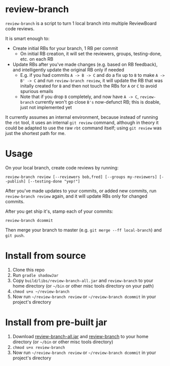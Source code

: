 
review-branch
=============

`review-branch` is a script to turn 1 local branch into multiple ReviewBoard code reviews.

It is smart enough to:

* Create initial RBs for your branch, 1 RB per commit
  * On initial RB creation, it will set the reviewers, groups, testing-done, etc. on each RB
* Update RBs after you've made changes (e.g. based on RB feedback), and intelligently update the original RB only if needed
  * E.g. if you had commits `A -> B -> C` and do a fix up to `B` to make `A -> B' -> C` and run `review-branch review`, it will update the RB that was initally created for `B` and then not touch the RBs for `A` or `C` to avoid spurious emails
  * Note that if you drop `B` completely, and now have `A -> C`, `review-branch` currently won't go close `B's` now-defunct RB; this is doable, just not implemented yet

It currently assumes an internal environment, because instead of running the `rbt` tool, it uses an internal `git review` command, although in theory it could be adapted to use the raw `rbt` command itself; using `git review` was just the shortest path for me.

Usage
=====

On your local branch, create code reviews by running:

    review-branch review [--reviewers bob,fred] [--groups my-reviewers] [--publish] [--testing-done "yep!"]

After you've made updates to your commits, or added new commits, run `review-branch review` again, and it will update RBs only for changed commits.

After you get ship it's, stamp each of your commits:

    review-branch dcommit

Then merge your branch to master (e.g. `git merge --ff local-branch`) and `git push`.

Install from source
===================

1. Clone this repo
2. Run `gradle shadowJar`
3. Copy `build/libs/review-branch-all.jar` and `review-branch` to your home directory (or `~/bin` or other misc tools directory on your path)
4. `chmod u+x ~/review-branch`
5. Now run `~/review-branch review` or `~/review-branch dcommit` in your project's directory

Install from pre-built jar
==========================

1. Download [review-branch-all.jar](http://repo.joist.ws/review-branch-all.jar) and [review-branch](http://repo.joist.ws/review-branch) to your home directory (or `~/bin` or other misc tools directory)
2. `chmod u+x review-branch`
3. Now run `~/review-branch review` or `~/review-branch dcommit` in your project's directory

